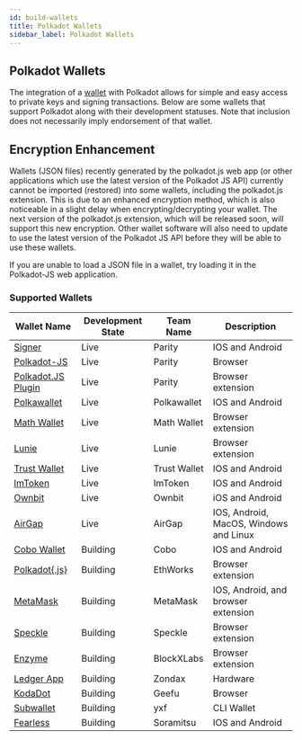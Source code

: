 ```yaml
---
id: build-wallets
title: Polkadot Wallets
sidebar_label: Polkadot Wallets
---
```


## Polkadot Wallets

The integration of a [wallet](https://wiki.polkadot.network/docs/en/glossary#wallet) with Polkadot
allows for simple and easy access to private keys and signing transactions. Below are some wallets
that support Polkadot along with their development statuses. Note that inclusion does not
necessarily imply endorsement of that wallet.

## Encryption Enhancement

Wallets (JSON files) recently generated by the polkadot.js web app (or other applications which use
the latest version of the Polkadot JS API) currently cannot be imported (restored) into some
wallets, including the polkadot.js extension. This is due to an enhanced encryption method, which is
also noticeable in a slight delay when encrypting/decrypting your wallet. The next version of the
polkadot.js extension, which will be released soon, will support this new encryption. Other wallet
software will also need to update to use the latest version of the Polkadot JS API before they will
be able to use these wallets.

If you are unable to load a JSON file in a wallet, try loading it in the Polkadot-JS web
application.

### Supported Wallets

| Wallet Name                                                        | Development State | Team Name   | Description                         |
| ------------------------------------------------------------------ | ----------------- | ----------- | ----------------------------------- |
| [Signer](https://www.parity.io/signer/)                            | Live              | Parity      | IOS and Android                     |
| [Polkadot-JS](https://polkadot.js.org/apps/#/accounts)             | Live              | Parity      | Browser                             |
| [Polkadot.JS Plugin](https://github.com/polkadot-js/extension)     | Live              | Parity      | Browser extension                   |
| [Polkawallet](https://polkawallet.io/)                             | Live              | Polkawallet | IOS and Android                     |
| [Math Wallet](https://www.mathwallet.org/kusama-wallet/en/)        | Live              | Math Wallet | Browser extension                   |
| [Lunie](https://lunie.io/)                                         | Live              | Lunie       | Browser extension                   |
| [Trust Wallet](https://trustwallet.com/)                           | Live              | Trust Wallet| IOS and Android                     |
| [ImToken](https://token.im/)                                       | Live              | ImToken     | IOS and Android                     |
| [Ownbit](https://ownbit.io/)                                       | Live              | Ownbit      | iOS and Android                     |
| [AirGap](https://airgap.it/)                                       | Live          | AirGap      | IOS, Android, MacOS, Windows and Linux  |
| [Cobo Wallet](https://cobo.com/)                                   | Building          | Cobo        | IOS and Android                     |
| [Polkadot{.js}](https://github.com/EthWorks/extension)             | Building          | EthWorks    | Browser extension                   |
| [MetaMask](https://metamask.io/index.html)                         | Building          | MetaMask    | IOS, Android, and browser extension |
| [Speckle](https://github.com/GetSpeckle/speckle-browser-extension) | Building          | Speckle     | Browser extension                   |
| [Enzyme](https://getenzyme.dev/)                                   | Building          | BlockXLabs  | Browser extension                   |
| [Ledger App](https://zondax.ch/kusama.html#overview)               | Building          | Zondax      | Hardware                            |
| [KodaDot](https://kodadot.netlify.app/#/accounts)                  | Building          | Geefu       | Browser                             |
| [Subwallet](https://github.com/yxf/subwallet)                      | Building          | yxf         | CLI Wallet                          |
| [Fearless](https://soramitsu.co.jp/fearless)                       | Building          | Soramitsu   | IOS and Android                     |
